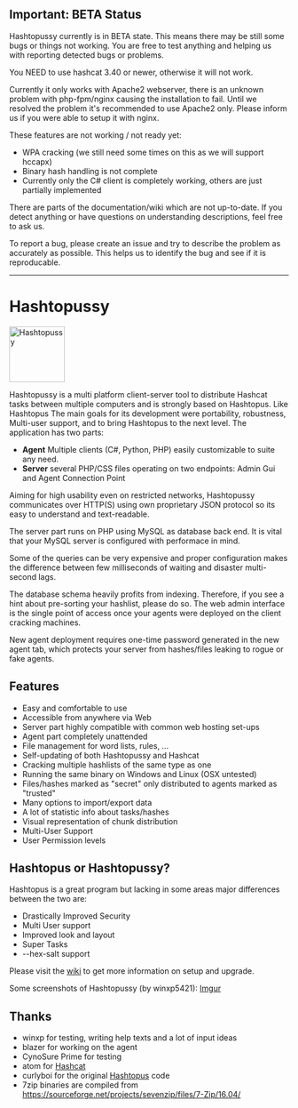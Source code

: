 ## Important: BETA Status

Hashtopussy currently is in BETA state. This means there may be still some bugs or things not working. You are free to test anything and helping us with reporting detected bugs or problems. 

You NEED to use hashcat 3.40 or newer, otherwise it will not work. 

Currently it only works with Apache2 webserver, there is an unknown problem with php-fpm/nginx causing the installation to fail. Until we resolved the problem it's recommended to use Apache2 only. Please inform us if you were able to setup it with nginx.

These features are not working / not ready yet:

- WPA cracking (we still need some times on this as we will support hccapx)
- Binary hash handling is not complete
- Currently only the C# client is completely working, others are just partially implemented

There are parts of the documentation/wiki which are not up-to-date. If you detect anything or have questions on understanding descriptions, feel free to ask us.

To report a bug, please create an issue and try to describe the problem as accurately as possible. This helps us to identify the bug and see if it is reproducable.

---

# Hashtopussy 

<img src="https://github.com/s3inlc/hashtopussy/blob/master/src/static/logo.png" alt='Hashtopussy' width="100">

Hashtopussy is a multi platform client-server tool to distribute Hashcat tasks between multiple computers and is strongly based on Hashtopus. 
Like Hashtopus The main goals for its development were portability, robustness, Multi-user support, and to bring Hashtopus to the next level. 
The application has two parts:

- **Agent** Multiple clients (C#, Python, PHP) easily customizable to suite any need. 
- **Server** several PHP/CSS files operating on two endpoints: Admin Gui and Agent Connection Point

Aiming for high usability even on restricted networks, Hashtopussy communicates over HTTP(S) using own proprietary JSON protocol so its easy to understand and text-readable. 

The server part runs on PHP using MySQL as database back end. It is vital that your MySQL server is configured with performace in mind. 

Some of the queries can be very expensive and proper configuration makes the difference between few milliseconds of waiting and	disaster multi-second lags. 

The database schema heavily profits from indexing. Therefore, if you see a hint about pre-sorting your hashlist, please do so. 
The web admin interface is the single point of access once your agents were deployed on the client cracking machines. 

New agent deployment requires one-time password generated in the new agent tab, which protects your server from hashes/files leaking to rogue or fake agents.

## Features

- Easy and comfortable to use
- Accessible from anywhere via Web
- Server part highly compatible with common web hosting set-ups
- Agent part completely unattended
- File management for word lists, rules, ...
- Self-updating of both Hashtopussy and Hashcat
- Cracking multiple hashlists of the same type as one
- Running the same binary on Windows and Linux (OSX untested)
- Files/hashes marked as "secret" only distributed to agents marked as "trusted"
- Many options to import/export data
- A lot of statistic info about tasks/hashes
- Visual representation of chunk distribution
- Multi-User Support
- User Permission levels

## Hashtopus or Hashtopussy?

Hashtopus is a great program but lacking in some areas major differences between the two are: 

- Drastically Improved Security
- Multi User support
- Improved look and layout
- Super Tasks
- --hex-salt support

Please visit the [wiki](https://github.com/s3inlc/hashtopussy/wiki) to get more information on setup and upgrade.

Some screenshots of Hashtopussy (by winxp5421): [Imgur](http://imgur.com/gallery/Fj0s0)

## Thanks

* winxp for testing, writing help texts and a lot of input ideas
* blazer for working on the agent
* CynoSure Prime for testing
* atom for [Hashcat](https://github.com/hashcat/hashcat)
* curlyboi for the original [Hashtopus](https://github.com/curlyboi/hashtopus) code
* 7zip binaries are compiled from https://sourceforge.net/projects/sevenzip/files/7-Zip/16.04/
